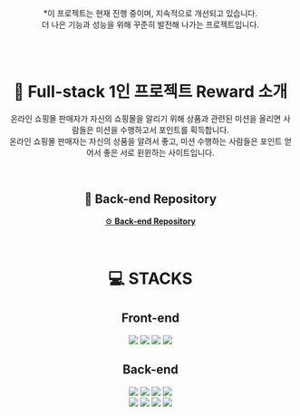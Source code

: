 <div align=center><p>*이 프로젝트는 현재 진행 중이며, 지속적으로 개선되고 있습니다. <br> 더 나은 기능과 성능을 위해 꾸준히 발전해 나가는 프로젝트입니다.</p></div>
<br>
<br>

<div align=center><h1>👋 Full-stack 1인 프로젝트 Reward 소개</h1></div>
<div align=center><p>온라인 쇼핑몰 판매자가 자신의 쇼핑몰을 알리기 위해 상품과 관련된 미션을 올리면 사람들은 미션을 수행하고서 포인트를 획득합니다. <br> 온라인 쇼핑몰 판매자는 자신의 상품을 알려서 좋고, 미션 수행하는 사람들은 포인트 얻어서 좋은 서로 윈윈하는 사이트입니다. </p></div>
<br>
<div align=center><h2>🔻 Back-end Repository</h2></div>
<div align="center">
  <a href="https://github.com/YOUNTAEHEE/reward-backend">⚙️ <strong>Back-end Repository</strong></a>
</div>

<br>
<br>
<div align=center><h1>💻 STACKS</h1></div>

<div align=center><h2>Front-end</h2></div>
<div align=center> 
<img src="https://img.shields.io/badge/Next.js 14.2.4-000000?style=for-the-badge&logo=Next.js&logoColor=white"/>
<img src="https://img.shields.io/badge/Typescript-3178C6?style=for-the-badge&logo=Typescript&logoColor=white"/>
<img src="https://img.shields.io/badge/zustand-orange?style=for-the-badge&logo=zustand&logoColor=white">
<img src="https://img.shields.io/badge/Tailwind CSS-06B6D4?style=for-the-badge&logo=Tailwind CSS&logoColor=white"/>
</div>

<div align=center><h2>Back-end</h2></div>
<div align=center>
<img src="https://img.shields.io/badge/java-007396?style=for-the-badge&logo=java&logoColor=white"/>
<img src="https://img.shields.io/badge/Spring Boot 3.3.4-6DB33F?style=for-the-badge&logo=springboot&logoColor=white"/>
<img src="https://img.shields.io/badge/Spring Data JPA-6DB33F?style=for-the-badge&logo=Java&logoColor=white"/>
<img src="https://img.shields.io/badge/spring security-6DB33F?style=for-the-badge&logo=springsecurity&logoColor=white"/>
<br>
<img src="https://img.shields.io/badge/json web tokens-000000?style=for-the-badge&logo=jsonwebtokens&logoColor=white"/>
<img src="https://img.shields.io/badge/gradle-02303A?style=for-the-badge&logo=gradle&logoColor=white"/>
<img src="https://img.shields.io/badge/MySQL-4479A1?style=for-the-badge&logo=MySQL&logoColor=white"/>
<img src="https://img.shields.io/badge/Docker-2496ED?style=for-the-badge&logo=Docker&logoColor=white"/>
</div>
